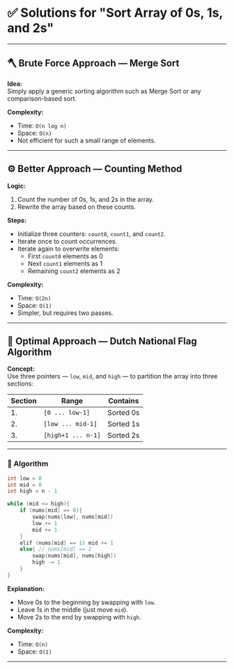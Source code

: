 # ✅ Solutions for "Sort Array of 0s, 1s, and 2s"

---

## 🪓 Brute Force Approach — Merge Sort
**Idea:**  
Simply apply a generic sorting algorithm such as Merge Sort or any comparison-based sort.  

**Complexity:**  
- Time: `O(n log n)`  
- Space: `O(n)`  
- Not efficient for such a small range of elements.

---

## ⚙️ Better Approach — Counting Method

**Logic:**  
1. Count the number of 0s, 1s, and 2s in the array.  
2. Rewrite the array based on these counts.

**Steps:**  
- Initialize three counters: `count0`, `count1`, and `count2`.  
- Iterate once to count occurrences.  
- Iterate again to overwrite elements:  
  - First `count0` elements as 0  
  - Next `count1` elements as 1  
  - Remaining `count2` elements as 2  

**Complexity:**  
- Time: `O(2n)`  
- Space: `O(1)`  
- Simpler, but requires two passes.

---

## 🚀 Optimal Approach — Dutch National Flag Algorithm

**Concept:**  
Use three pointers — `low`, `mid`, and `high` — to partition the array into three sections:

| Section | Range | Contains |
|----------|--------|----------|
|1.| `[0 ... low-1]` | Sorted 0s |
|2.| `[low ... mid-1]` | Sorted 1s |
|3.|`[high+1 ... n-1]` | Sorted 2s |

---

### 🧩 Algorithm

```cpp
int low = 0
int mid = 0
int high = n - 1

while (mid <= high){
    if (nums[mid] == 0){
        swap(nums[low], nums[mid])
        low += 1
        mid += 1
    }
    elif (nums[mid] == 1) mid += 1
    else{ // nums[mid] == 2
        swap(nums[mid], nums[high])
        high -= 1
    }
}
```


**Explanation:**  
- Move 0s to the beginning by swapping with `low`.  
- Leave 1s in the middle (just move `mid`).  
- Move 2s to the end by swapping with `high`.  

**Complexity:**  
- Time: `O(n)`  
- Space: `O(1)`  

---

